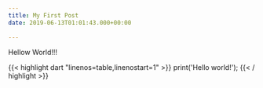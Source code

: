```yaml
---
title: My First Post
date: 2019-06-13T01:01:43.000+00:00

---
```

Hellow World!!!

{{< highlight dart "linenos=table,linenostart=1" >}}
print('Hello world!');
{{< / highlight >}}
